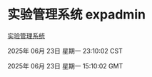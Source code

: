 # 实验管理系统 expadmin
[实验管理系统](http://219.139.196.165:56808/expadmin-782313d2-e1b1-4ea7-932e-3a55e6a1a4d0/)

2025年 06月 23日 星期一 23:10:02 CST

2025年 06月 23日 星期一 15:10:02 GMT

